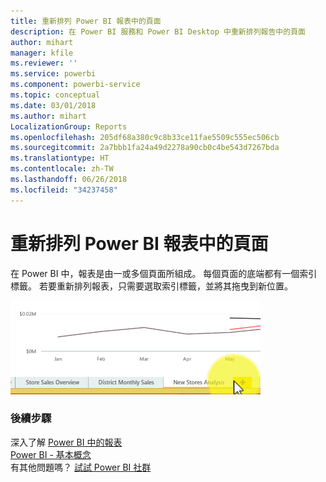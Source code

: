 ```yaml
---
title: 重新排列 Power BI 報表中的頁面
description: 在 Power BI 服務和 Power BI Desktop 中重新排列報告中的頁面
author: mihart
manager: kfile
ms.reviewer: ''
ms.service: powerbi
ms.component: powerbi-service
ms.topic: conceptual
ms.date: 03/01/2018
ms.author: mihart
LocalizationGroup: Reports
ms.openlocfilehash: 205df68a380c9c8b33ce11fae5509c555ec506cb
ms.sourcegitcommit: 2a7bbb1fa24a49d2278a90cb0c4be543d7267bda
ms.translationtype: HT
ms.contentlocale: zh-TW
ms.lasthandoff: 06/26/2018
ms.locfileid: "34237458"
---
```

# <a name="reorder-pages-in-a-report-in-power-bi"></a>重新排列 Power BI 報表中的頁面
在 Power BI 中，報表是由一或多個頁面所組成。  每個頁面的底端都有一個索引標籤。  若要重新排列報表，只需要選取索引標籤，並將其拖曳到新位置。

![影片](media/service-report-reorder-pages/reorder.gif)

### <a name="next-steps"></a>後續步驟
深入了解 [Power BI 中的報表](service-reports.md)  
[Power BI - 基本概念](service-basic-concepts.md)  
有其他問題嗎？ [試試 Power BI 社群](http://community.powerbi.com/)

